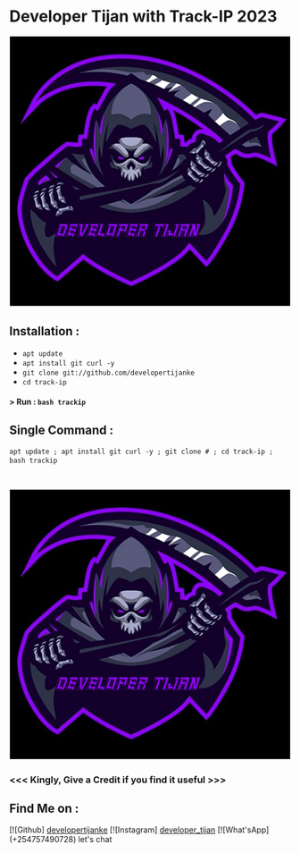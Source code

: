 # Developer Tijan with Track-IP 2023

<p align="center">
<a href="https://github.com/developertijanke"><img title="Developer Tijan" src="https://github.com/developertijanke/tijan-track-ip-termux/blob/main/logo.jpg?raw=true"></a>


## Installation :

* `apt update`
* `apt install git curl -y`
* `git clone git://github.com/developertijanke`
* `cd track-ip`

#### > Run : `bash trackip`

## Single Command :
```
apt update ; apt install git curl -y ; git clone # ; cd track-ip ; bash trackip
```
<br>
<p align="center">
<img src="https://github.com/developertijanke/tijan-track-ip-termux/blob/main/logo.jpg?raw=true"/>

### <<< Kingly, Give a Credit if you find it useful >>>

## Find Me on :
[![Github] <a href="https://github.com/developertijanke/">developertijanke</a>
[![Instagram] <a href="https://www.instagram.com/developer_tijan/">developer_tijan</a>
[![What'sApp] (+254757490728) let's chat
